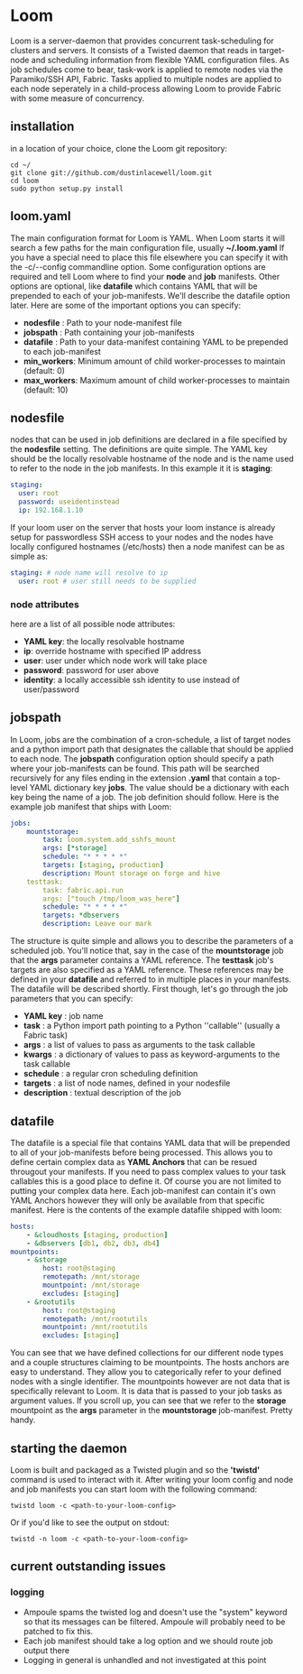 Loom
====

Loom is a server-daemon that provides concurrent task-scheduling for clusters and servers. It consists of a Twisted daemon
that reads in target-node and scheduling information from flexible YAML configuration files. As job schedules come to
bear, task-work is applied to remote nodes via the Paramiko/SSH API, Fabric. Tasks applied to multiple nodes are
applied to each node seperately in a child-process allowing Loom to provide Fabric with some measure of concurrency.

installation
------------

in a location of your choice, clone the Loom git repository:

    cd ~/
    git clone git://github.com/dustinlacewell/loom.git
    cd loom
    sudo python setup.py install

loom.yaml
---------
The main configuration format for Loom is YAML. When Loom starts it will search a few paths for the main configuration file, usually **~/.loom.yaml** If you have a special need to place this file elsewhere you can specify it with the -c/--config commandline option. Some configuration options are required and tell Loom where to find your **node** and **job** manifests. Other options are optional, like **datafile** which contains YAML that will be prepended to each of your job-manifests. We'll describe the datafile option later. Here are some of the important options you can specify:

 + **nodesfile** : Path to your node-manifest file
 + **jobspath** : Path containing your job-manifests
 + **datafile** : Path to your data-manifest containing YAML to be prepended to each job-manifest
 + **min_workers**: Minimum amount of child worker-processes to maintain (default: 0)
 + **max_workers**: Maximum amount of child worker-processes to maintain (default: 10)

nodesfile
---------
nodes that can be used in job definitions are declared in a file specified by the **nodesfile** setting. The definitions are quite simple. The YAML key should be the locally resolvable hostname of the node and is the name used to refer to the node in the job manifests. In this example it it is **staging**:

```yaml
staging:
  user: root
  password: useidentinstead
  ip: 192.168.1.10
```

If your loom user on the server that hosts your loom instance is already setup for passwordless SSH access to your nodes and the nodes have locally configured hostnames (/etc/hosts) then a node manifest can be as simple as:

```yaml
staging: # node name will resolve to ip
  user: root # user still needs to be supplied
```

### node attributes

here are a list of all possible node attributes:

 + **YAML key**: the locally resolvable hostname
 + **ip**: override hostname with specified IP address
 + **user**: user under which node work will take place
 + **password**: password for user above
 + **identity**: a locally accessible ssh identity to use instead of user/password

jobspath
--------
In Loom, jobs are the combination of a cron-schedule, a list of target nodes and a python import path that designates the callable that should be applied to each node. The **jobspath** configuration option should specify a path where your job-manifests can be found. This path will be searched recursively for any files ending in the extension **.yaml** that contain a top-level YAML dictionary key **jobs**. The value should be a dictionary with each key being the name of a job. The job definition should follow. Here is the example job manifest that ships with Loom:

```yaml
jobs:
    mountstorage:
        task: loom.system.add_sshfs_mount
        args: [*storage]
        schedule: "* * * * *"
        targets: [staging, production]
        description: Mount storage on forge and hive
    testtask:
        task: fabric.api.run
        args: ["touch /tmp/loom_was_here"]
        schedule: "* * * * *"
        targets: *dbservers
        description: Leave our mark
```

The structure is quite simple and allows you to describe the parameters of a scheduled job. You'll notice that, say in the case of  the **mountstorage** job that the **args** parameter contains a YAML reference. The **testtask** job's targets are also specified as a YAML reference. These references may be defined in your **datafile** and referred to in multiple places in your manifests. The datafile will be described shortly. First though, let's go through the job parameters that you can specify:

 + **YAML key** : job name
 + **task** : a Python import path pointing to a Python ''callable'' (usually a Fabric task)
 + **args** : a list of values to pass as arguments to the task callable
 + **kwargs** : a dictionary of values to pass as keyword-arguments to the task callable
 + **schedule** : a regular cron scheduling definition
 + **targets** : a list of node names, defined in your nodesfile
 + **description** : textual description of the job


datafile
--------
The datafile is a special file that contains YAML data that will be prepended to all of your job-manifests before being processed. This allows you to define certain complex data as **YAML Anchors**  that can be resued througout your manifests. If you need to pass complex values to your task callables this is a good place to define it. Of course you are not limited to putting your complex data here. Each job-manifest can contain it's own YAML Anchors however they will only be available from that specific manifest. Here is the contents of the example datafile shipped with loom:

```yaml
hosts: 
    - &cloudhosts [staging, production]
    - &dbservers [db1, db2, db3, db4]
mountpoints:
    - &storage
        host: root@staging
        remotepath: /mnt/storage
        mountpoint: /mnt/storage
        excludes: [staging]
    - &rootutils
        host: root@staging
        remotepath: /mnt/rootutils
        mountpoint: /mnt/rootutils
        excludes: [staging]
```

You can see that we have defined collections for our different node types and a couple structures claiming to be mountpoints. The hosts anchors are easy to understand. They allow you to categorically refer to your defined nodes with a single identifier. The mountpoints however are not data that is specifically relevant to Loom. It is data that is passed to your job tasks as argument values. If you scroll up, you can see that we refer to the **storage** mountpoint as the **args** parameter in the **mountstorage** job-manifest. Pretty handy.

starting the daemon
-------------------

Loom is built and packaged as a Twisted plugin and so the **'twistd'** command is used to interact with it. After writing your loom config and node and job manifests you can start loom with the following command:

    twistd loom -c <path-to-your-loom-config>
    
Or if you'd like to see the output on stdout:

    twistd -n loom -c <path-to-your-loom-config>
    
current outstanding issues
--------------------------

### logging
 + Ampoule spams the twisted log and doesn't use the "system" keyword so that its messages can be filtered. Ampoule will probably need to be patched to fix this.
 + Each job manifest should take a log option and we should route job output there
 + Logging in general is unhandled and not investigated at this point
 
 